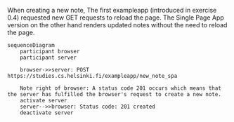 When creating a new note, The first exampleapp (introduced in exercise 0.4) requested new GET requests to reload the page. 
The Single Page App version on the other hand renders updated notes without the need to reload the page.
```mermaid
sequenceDiagram
    participant browser
    participant server

    browser->>server: POST https://studies.cs.helsinki.fi/exampleapp/new_note_spa
    
    Note right of browser: A status code 201 occurs which means that the server has fulfilled the browser's request to create a new note.
    activate server
    server-->>browser: Status code: 201 created
    deactivate server
 
```
